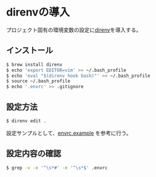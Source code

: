 # direnvの導入

プロジェクト固有の環境変数の設定に[direnv](https://github.com/direnv/direnv)を導入する。

## インストール

```bash
$ brew install direnv
$ echo 'export EDITOR=vim' >> ~/.bash_profile
$ echo 'eval "$(direnv hook bash)"' >> ~/.bash_profile
$ source ~/.bash_profile
$ echo '.envrc' >> .gitignore
```

## 設定方法

```bash
$ direnv edit .
```

設定サンプルとして、[envrc.example](/development/environment_variable/envrc.example) を参考に行う。


## 設定内容の確認

```bash
$ grep -v -e '^\s*#' -e '^\s*$' .envrc
```

